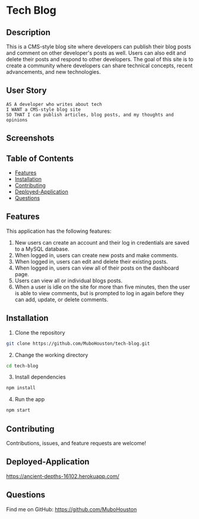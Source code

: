 # Tech Blog

## Description
This is a CMS-style blog site where developers can publish their blog posts and comment on other developer's posts as well. Users can also edit and delete their posts and respond to other developers. The goal of this site is to create a community where developers can share technical concepts, recent advancements, and new technologies.

## User Story
```
AS A developer who writes about tech
I WANT a CMS-style blog site
SO THAT I can publish articles, blog posts, and my thoughts and opinions
```

## Screenshots

## Table of Contents
* [Features](#features)
* [Installation](#installation)
* [Contributing](#contributing)
* [Deployed-Application](#deployed-application)
* [Questions](#questions)

## Features
This application has the following features:
1. New users can create an account and their log in credentials are saved to a MySQL database.
2. When logged in, users can create new posts and make comments.
3. When logged in, users can edit and delete their existing posts.
4. When logged in, users can view all of their posts on the dashboard page.
5. Users can view all or individual blogs posts.
6. When a user is idle on the site for more than five minutes, then the user is able to view comments, but is prompted to log in again before they can add, update, or delete comments.

## Installation
1. Clone the repository

```bash
git clone https://github.com/MuboHouston/tech-blog.git
```

2. Change the working directory

```bash
cd tech-blog
```

3. Install dependencies

```bash
npm install
```

4. Run the app

``` bash 
npm start
```

## Contributing 
Contributions, issues, and feature requests are welcome!

## Deployed-Application
https://ancient-depths-16102.herokuapp.com/

## Questions
Find me on GitHub: https://github.com/MuboHouston